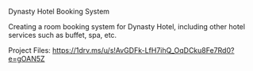 Dynasty Hotel Booking System

Creating a room booking system for Dynasty Hotel, including other hotel services such as buffet, spa, etc.

Project Files:
https://1drv.ms/u/s!AvGDFk-LfH7ihQ_OqDCku8Fe7Rd0?e=gOAN5Z
